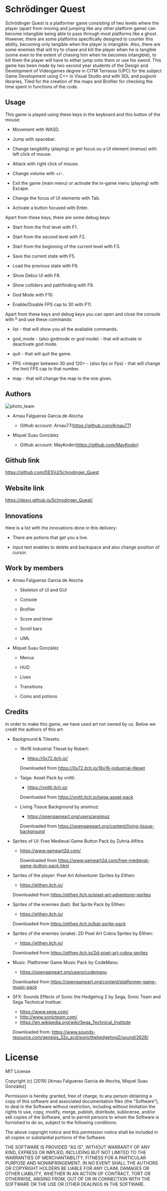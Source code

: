 ﻿# Schrödinger Quest

Schrödinger Quest is a platformer game consisting of two levels where the player (apart from moving and jumping like any other platform game) can become intangible being able to pass through most platforms like a ghost. However, there are some platforms specifically designed to counter this ability, becoming only tangible when the player is intangible. Also, there are some enemies that will try to chase and kill the player when he is tangible (some even to the extent of chasing him when he becomes intangible), to kill them the player will have to either jump onto them or use his sword. This game has been made by two second year students of the Design and Development of Videogames degree in CITM Terrassa (UPC) for the subject Game Development using C++ in Visual Studio and with SDL and pugixml libraries, Tiled for the creation of the maps and Brofiler for checking the time spent in functions of the code. 

## Usage

This game is played using these keys in the keyboard and this button of the mouse:

* Movement with WASD.

* Jump with spacebar.

* Change tangibility (playing) or get focus ou a UI element (menus) with left click of mouse.

* Attack with right click of mouse.

* Change volume with +/-.

* Exit the game (main menu) or activate the in-game menu (playing) with Escape.

* Change the focus of UI elements with Tab.

* Activate a button focused with Enter.

Apart from these keys, there are some debug keys:

* Start from the first level with F1.

* Start from the second level with F2.

* Start from the beginning of the current level with F3.

* Save the current state with F5.

* Load the previous state with F6.

* Show Debui UI with F8.

* Show colliders and pathfinding with F9.

* God Mode with F10.

* Enable/Disable FPS cap to 30 with F11.

Apart from these keys and debug keys you can open and close the console with º and use these commands:

* list - that will show you all the available commands.

* god_mode - (also godmode or god mode) - that will activate or deactivate god mode.

* quit - that will quit the game.

* FPS <integer between 30 and 120> - (also fps or Fps) - that will change the limit FPS cap to that number.

* map <name of map> - that will change the map to the one given.

## Authors
![photo_team](https://github.com/DESVJ/Schrodinger_Quest/blob/master/Schrodinger%20Quest/Team_Photo.PNG)
* Arnau Falgueras Garcia de Atocha
    * Github account: Arnau77(https://github.com/Arnau77)

* Miquel Suau Gonzàlez
    * Github account: MayKoder(https://github.com/MayKoder)

## Github link
https://github.com/DESVJ/Schrodinger_Quest

## Website link
https://desvj.github.io/Schrodinger_Quest/

## Innovations

Here is a list with the innovations done in this delivery:

* There are potions that get you a live.

* Input text enables to delete and backspace and also change position of cursor.

## Work by members

* Arnau Falgueras Garcia de Atocha

  * Skeleton of UI and GUI
  
  * Console
  
  * Brofiler
  
  * Score and timer
  
  * Scroll bars
  
  * UML

* Miquel Suau Gonzàlez

  * Menus
  
  * HUD
  
  * Lives

  * Transitions
  
  * Coins and potions

## Credits

In order to make this game, we have used art not owned by us. Below we credit the authors of this art:

* Background & Tilesets:

    * 16x16 Industrial Tileset by Robert:
    	* https://0x72.itch.io/
    
		Downloaded from https://0x72.itch.io/16x16-industrial-tileset

    * Taiga: Asset Pack by vnitti:
    	* https://vnitti.itch.io/
		
		Downloaded from https://vnitti.itch.io/taiga-asset-pack

     * Living Tissue Background by ansimuz:
     	* https://opengameart.org/users/ansimuz
		
		Downloaded from https://opengameart.org/content/living-tissue-background

* Sprites of UI: Free Medieval Game Button Pack by Zuhria Alfitra:
    * https://www.gameart2d.com/
    
    	Downloaded from https://www.gameart2d.com/free-medieval-game-button-pack.html

* Sprites of the player: Pixel Art Adventurer Sprites by Elthen:
    * https://elthen.itch.io/

	Downloaded from https://elthen.itch.io/pixel-art-adventurer-sprites

* Sprites of the enemies (bat): Bat Sprite Pack by Elthen:
    * https://elthen.itch.io/

	Downloaded from https://elthen.itch.io/bat-sprite-pack

* Sprites of the enemies (snake): 2D Pixel Art Cobra Sprites by Elthen:
    * https://elthen.itch.io/

	Downloaded from https://elthen.itch.io/2d-pixel-art-cobra-sprites

* Music: Platformer Game Music Pack by CodeManu:
    * https://opengameart.org/users/codemanu

	Downloaded from	https://opengameart.org/content/platformer-game-music-pack

* SFX: Sounds Effects of Sonic the Hedgehog 2 by Sega, Sonic Team and Sega Technical Institue: 
    * https://www.sega.com/
    * http://www.sonicteam.com/        
    * https://en.wikipedia.org/wiki/Sega_Technical_Institute

	Downloaded from: https://www.sounds-resource.com/genesis_32x_scd/sonicthehedgehog2/sound/2628/

# License

MIT License

Copyright (c) [2019] [Arnau Falgueras Garcia de Atocha, Miquel Suau Gonzàlez]

Permission is hereby granted, free of charge, to any person obtaining a copy
of this software and associated documentation files (the "Software"), to deal
in the Software without restriction, including without limitation the rights
to use, copy, modify, merge, publish, distribute, sublicense, and/or sell
copies of the Software, and to permit persons to whom the Software is
furnished to do so, subject to the following conditions:

The above copyright notice and this permission notice shall be included in all
copies or substantial portions of the Software.

THE SOFTWARE IS PROVIDED "AS IS", WITHOUT WARRANTY OF ANY KIND, EXPRESS OR
IMPLIED, INCLUDING BUT NOT LIMITED TO THE WARRANTIES OF MERCHANTABILITY,
FITNESS FOR A PARTICULAR PURPOSE AND NONINFRINGEMENT. IN NO EVENT SHALL THE
AUTHORS OR COPYRIGHT HOLDERS BE LIABLE FOR ANY CLAIM, DAMAGES OR OTHER
LIABILITY, WHETHER IN AN ACTION OF CONTRACT, TORT OR OTHERWISE, ARISING FROM,
OUT OF OR IN CONNECTION WITH THE SOFTWARE OR THE USE OR OTHER DEALINGS IN THE
SOFTWARE.
